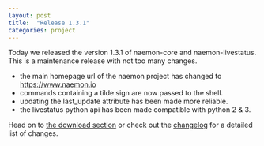 ```yaml
---
layout: post
title:  "Release 1.3.1"
categories: project
---
```


Today we released the version 1.3.1 of naemon-core and naemon-livestatus. This
is a maintenance release with not too many changes.

 - the main homepage url of the naemon project has changed to https://www.naemon.io
 - commands containing a tilde sign are now passed to the shell.
 - updating the last_update attribute has been made more reliable.
 - the livestatus python api has been made compatible with python 2 & 3.

Head on to [the download section](/download) or check out the [changelog](/documentation/usersguide/whatsnew.html) for
a detailed list of changes.
